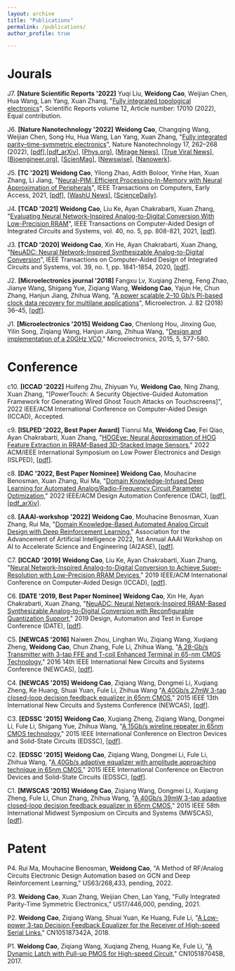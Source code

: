 ```yaml
---
layout: archive
title: "Publications"
permalink: /publications/
author_profile: true

---
```


Jourals
======

J7. **[Nature Scientific Reports '2022]** Yuqi Liu, **Weidong Cao**, Weijian Chen, Hua Wang, Lan Yang, Xuan Zhang, "[Fully integrated topological electronics](https://doi.org/10.1038/s41598-022-17010-8)", Scientific Reports volume 12, Article number: 17010 (2022), Equal contribution.

J6. **[Nature Nanotechnology '2022]** **Weidong Cao**, Changqing Wang, Weijian Chen, Song Hu, Hua Wang, Lan Yang, Xuan Zhang, "[Fully integrated parity–time-symmetric electronics](https://www.nature.com/articles/s41565-021-01038-4)", Nature Nanotechnology 17, 262–268 (2022), [[pdf](https://chalvescao.github.io/files/NN22.pdf)],[[pdf_arXiv](https://chalvescao.github.io/files/NN_22_full.pdf)], [[Phys.org](https://phys.org/news/2022-04-parity-time-symmetric-range-wavelengths.html)], [[Mirage News](https://www.miragenews.com/opening-up-electromagnetic-spectrum-758709/)], [[True Viral News](https://trueviralnews.com/92501-new-parity-time-symmetric-system-opens-up-range-of-wavelengths-to-researchers-engineers.html)], [[Bioengineer.org](https://bioengineer.org/opening-up-the-electromagnetic-spectrum/)], [[ScienMag](https://scienmag.com/opening-up-the-electromagnetic-spectrum/)], [[Newswise](https://www.newswise.com/articles/opening-up-the-electromagnetic-spectrum)], [[Nanowerk](https://www.nanowerk.com/nanotechnology-news2/newsid=60295.php)].

J5. **[TC '2021]** **Weidong Cao**, Yilong Zhao, Adith Boloor, Yinhe Han, Xuan Zhang, Li Jiang, "[Neural-PIM: Efficient Processing-In-Memory with Neural Approximation of Peripherals](https://ieeexplore.ieee.org/abstract/document/9591330)", IEEE Transactions on Computers, Early Access, 2021, [[pdf](https://chalvescao.github.io/files/TC21.pdf)], [[WashU News](https://source.wustl.edu/2021/12/pim-computing-neural-network/)], [[ScienceDaily](https://www.sciencedaily.com/releases/2021/12/211209082557.htm)].

J4. **[TCAD '2021]** **Weidong Cao**, Liu Ke, Ayan Chakrabarti, Xuan Zhang, "[Evaluating Neural Network-Inspired Analog-to-Digital Conversion With Low-Precision RRAM](https://ieeexplore.ieee.org/abstract/document/9154425)", IEEE Transactions on Computer-Aided Design of Integrated Circuits and Systems, vol. 40, no. 5, pp. 808-821, 2021, [[pdf](https://chalvescao.github.io/files/TCAD21.pdf)].

J3. **[TCAD '2020]** **Weidong Cao**, Xin He, Ayan Chakrabarti, Xuan Zhang, "[NeuADC: Neural Network-Inspired Synthesizable Analog-to-Digital Conversion](https://ieeexplore.ieee.org/abstract/document/8747407)", IEEE Transactions on Computer-Aided Design of Integrated Circuits and Systems, vol. 39, no. 1, pp. 1841-1854, 2020, [[pdf](https://chalvescao.github.io/files/TCAD20.pdf)].

J2. **[Microelectronics journal '2018]** Fangxu Lv, Xuqiang Zheng, Feng Zhao, Jianye Wang, Shigang Yue, Ziqiang Wang, **Weidong Cao**, Yajun He, Chun Zhang, Hanjun Jiang, Zhihua Wang, "[A power scalable 2–10 Gb/s PI-based clock data recovery for multilane applications](https://www.sciencedirect.com/science/article/pii/S0026269218301423)", Microelectron. J. 82 (2018) 36–45, [[pdf](https://chalvescao.github.io/files/mj18.pdf)].

J1. **[Microelectronics '2015]** **Weidong Cao**, Chenlong Hou, Jinxing Guo, Yilin Song, Ziqiang Wang, Hanjun Jiang, Zhihua Wang, "[Design and implementation of a 20GHz VCO](https://www.cnki.com.cn/Article/CJFDTotal-MINI201505006.htm)," Microelectronics, 2015, 5, 577-580.


Conference
======

c10. **[ICCAD '2022]** Huifeng Zhu, Zhiyuan Yu, **Weidong Cao**, Ning Zhang, Xuan Zhang, "[PowerTouch: A Security Objective-Guided Automation Framework for Generating Wired Ghost Touch Attacks on Touchscreens]", 2022 IEEE/ACM International Conference on Computer-Aided Design (ICCAD), Accepted.

c9. **[ISLPED '2022, Best Paper Award]** Tianrui Ma, **Weidong Cao**, Fei Qiao, Ayan Chakrabarti, Xuan Zhang, "[HOGEye: Neural Approximation of HOG Feature Extraction in RRAM-Based 3D-Stacked Image Sensors](https://dl.acm.org/doi/abs/10.1145/3531437.3539706)," 2022 ACM/IEEE International Symposium on Low Power Electronics and Design (ISLPED), [[pdf](https://chalvescao.github.io/files/DAC2022.pdf)].

c8. **[DAC '2022, Best Paper Nominee]** **Weidong Cao**, Mouhacine Benosman, Xuan Zhang, Rui Ma, "[Domain Knowledge-Infused Deep Learning for Automated Analog/Radio-Frequency Circuit Parameter Optimization](https://arxiv.org/abs/2204.12948)," 2022 IEEE/ACM Design Automation Conference (DAC), [[pdf](https://chalvescao.github.io/files/DAC2022.pdf)],[[pdf_arXiv](https://chalvescao.github.io/files/DAC_2022_full.pdf)].

c8. **[AAAI-workshop '2022]** **Weidong Cao**, Mouhacine Benosman, Xuan Zhang, Rui Ma, "[Domain Knowledge-Based Automated Analog Circuit Design with Deep Reinforcement Learning](https://ai-2-ase.github.io/papers/25%5CCameraReady%5CAAAI_22_workshop_Camera_ready.pdf)," Association for the Advancement of Artificial Intelligence 2022, 1st Annual AAAI Workshop on AI to Accelerate Science and Engineering (AI2ASE), [[pdf](https://chalvescao.github.io/files/AAAI22.pdf)].

C7. **[ICCAD '2019]** **Weidong Cao**, Liu Ke, Ayan Chakrabarti, Xuan Zhang, "[Neural Network-Inspired Analog-to-Digital Conversion to Achieve Super-Resolution with Low-Precision RRAM Devices](https://ieeexplore.ieee.org/abstract/document/8942099)," 2019 IEEE/ACM International Conference on Computer-Aided Design (ICCAD), [[pdf](https://chalvescao.github.io/files/ICCAD19.pdf)].

C6. **[DATE '2019, Best Paper Nominee]** **Weidong Cao**, Xin He, Ayan Chakrabarti, Xuan Zhang, "[NeuADC: Neural Network-Inspired RRAM-Based Synthesizable Analog-to-Digital Conversion with Reconfigurable Quantization Support](https://ieeexplore.ieee.org/abstract/document/8714933)," 2019 Design, Automation and Test in Europe Conference (DATE), [[pdf](https://chalvescao.github.io/files/DATE19.pdf)].

C5. **[NEWCAS '2016]** Naiwen Zhou, Linghan Wu, Ziqiang Wang, Xuqiang Zheng, **Weidong Cao**, Chun Zhang, Fule Li, Zhihua Wang, "[A 28-Gb/s Transmitter with 3-tap FFE and T-coil Enhanced Terminal in 65-nm CMOS Technology](https://ieeexplore.ieee.org/abstract/document/7604789)," 2016 14th IEEE International New Circuits and Systems Conference (NEWCAS), [[pdf](https://chalvescao.github.io/files/NEWCAS16.pdf)].

C4. **[NEWCAS '2015]** **Weidong Cao**, Ziqiang Wang, Dongmei Li, Xuqiang Zheng, Ke Huang, Shuai Yuan, Fule Li, Zhihua Wang "[A 40Gb/s 27mW 3-tap closed-loop decision feedback equalizer in 65nm CMOS](https://ieeexplore.ieee.org/abstract/document/7182113)," 2015 IEEE 13th International New Circuits and Systems Conference (NEWCAS), [[pdf](https://chalvescao.github.io/files/NEWCAS15.pdf)].

C3.  **[EDSSC '2015]** **Weidong Cao**, Xuqiang Zheng, Ziqiang Wang, Dongmei Li, Fule Li, Shigang Yue, Zhihua Wang, "[A 15Gb/s wireline repeater in 65nm CMOS technology](https://ieeexplore.ieee.org/abstract/document/7285183)," 2015 IEEE International Conference on Electron Devices and Solid-State Circuits (EDSSC), [[pdf](https://chalvescao.github.io/files/EDSSC15_2.pdf)].

C2. **[EDSSC '2015]** **Weidong Cao**, Ziqiang Wang, Dongmei Li, Fule Li, Zhihua Wang, "[A 40Gb/s adaptive equalizer with amplitude approaching technique in 65nm CMOS](https://ieeexplore.ieee.org/abstract/document/7285148)," 2015 IEEE International Conference on Electron Devices and Solid-State Circuits (EDSSC), [[pdf](https://chalvescao.github.io/files/EDSSC15_1.pdf)].

C1. **[MWSCAS '2015]** **Weidong Cao**, Ziqiang Wang, Dongmei Li, Xuqiang Zheng, Fule Li, Chun Zhang, Zhihua Wang, "[A 40Gb/s 39mW 3-tap adaptive closed-loop decision feedback equalizer in 65nm CMOS](https://ieeexplore.ieee.org/document/7282043)," 2015 IEEE 58th International Midwest Symposium on Circuits and Systems (MWSCAS), [[pdf](https://chalvescao.github.io/files/MWSCAS15.pdf)]. 



Patent
======

P4. Rui Ma, Mouhacine Benosman, **Weidong Cao**, "A Method of RF/Analog Circuits Electronic Design Automation based on GCN and Deep Reinforcement Learning," US63/268,433, pending, 2022.

P3. **Weidong Cao**, Xuan Zhang, Weijian Chen, Lan Yang, "Fully Integrated Parity-Time Symmetric Electronics," US17/446,000, pending, 2021. 
 
P2. **Weidong Cao**, Ziqiang Wang, Shuai Yuan, Ke Huang, Fule Li, "[A Low-power 3-tap Decision Feedback Equalizer for the Receiver of High-speed Serial Links](https://patents.google.com/patent/CN105187342A/en)," CN105187342A, 2018. 

P1. **Weidong Cao**, Ziqiang Wang, Xuqiang Zheng, Huang Ke, Fule Li, "[A Dynamic Latch with Pull-up PMOS for High-speed Circuit](https://patents.google.com/patent/CN105187045B/en)," CN105187045B, 2017.













<!---
---
layout: archive
title: "Publications"
permalink: /publications/
author_profile: true
---

Please visit my [google scholar](https://scholar.google.com/citations?user=9WpO0ZcAAAAJ&hl=en) for a complete publication list.



{% if author.googlescholar %}
  You can also find my articles on <u><a href="{{author.googlescholar}}">my Google Scholar profile</a>.</u>
{% endif %}

{% include base_path %}

{% for post in site.publications reversed %}
  {% include archive-single.html %}
{% endfor %}
-->
